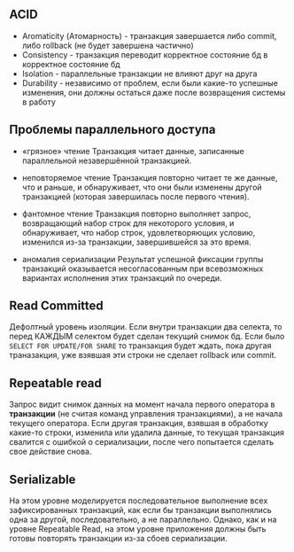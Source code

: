 ## ACID
- Aromaticity (Атомарность) - транзакция завершается либо commit, либо rollback (не будет завершена частично)
- Consistency - транзакция переводит корректное состояние бд в корректное состояние бд
- Isolation - параллельные транзакции не влияют друг на друга
- Durability - независимо от проблем, если были какие-то успешные изменения, они должны остаться даже после возвращения системы в работу


## Проблемы параллельного доступа
- «грязное» чтение
Транзакция читает данные, записанные параллельной незавершённой транзакцией.

- неповторяемое чтение
Транзакция повторно читает те же данные, что и раньше, и обнаруживает, что они были изменены другой транзакцией (которая завершилась после первого чтения).

- фантомное чтение
Транзакция повторно выполняет запрос, возвращающий набор строк для некоторого условия, и обнаруживает, что набор строк, удовлетворяющих условию, изменился из-за транзакции, завершившейся за это время.

- аномалия сериализации
Результат успешной фиксации группы транзакций оказывается несогласованным при всевозможных вариантах исполнения этих транзакций по очереди.


## Read Committed
Дефолтный уровень изоляции.
Если внутри транзакции два селекта, то перед КАЖДЫМ селектом будет сделан текущий снимок бд.
Если было `SELECT FOR UPDATE/FOR SHARE` то транзакция будет ждать, пока другая траназакция, уже взявшая эти строки не сделает rollback или commit.
## Repeatable read
Запрос видит снимок данных на момент начала первого оператора в **транзакции** (не считая команд управления транзакциями), а не начала текущего оператора.
Если другая транзакция, взявшая в обработку какие-то строки, изменила или удалила данные, то текущая транзакция свалится с ошибкой о сериализации, после чего попытается сделать свое действие снова.
## Serializable
На этом уровне моделируется последовательное выполнение всех зафиксированных транзакций, как если бы транзакции выполнялись одна за другой, последовательно, а не параллельно.
Однако, как и на уровне Repeatable Read, на этом уровне приложения должны быть готовы повторять транзакции из-за сбоев сериализации.